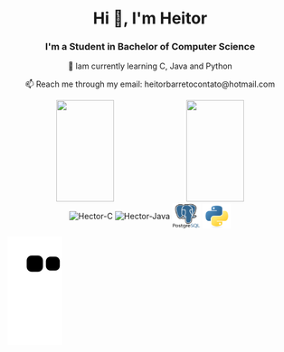 <h1 align="center">Hi 👋, I'm Heitor</h1>
<h3 align="center">I'm a Student in Bachelor of Computer Science</h3>

<p align="center">
🔭 Iam currently learning C, Java and Python
</p>

<p align="center">
📫 Reach me through my email: heitorbarretocontato@hotmail.com
</p>


<div align="center">
  <img height="180em" width="45%" src="https://github-readme-stats.vercel.app/api?username=HectorBrrt&show_icons=true&theme=gotham&include_all_commits=true&count_private=true"/>
  <img height="180em" width="45%" src="https://github-readme-stats.vercel.app/api/top-langs/?username=HectorBrrt&layout=compact&langs_count=7&theme=gotham"/>
</div>


<div align="center">
  <img align="center" alt="Hector-C" height="45" width="50" src="https://cdn.jsdelivr.net/gh/devicons/devicon/icons/c/c-original.svg" />
  <img align="center" alt="Hector-Java" height="45" width="50" src="https://cdn.jsdelivr.net/gh/devicons/devicon/icons/java/java-original.svg" />
  <img align="center" alt="Hector-postgreSQL" height="45" width="50"src="https://raw.githubusercontent.com/devicons/devicon/master/icons/postgresql/postgresql-original-wordmark.svg"/>
  <img align="center" alt="Hector-Python" height="45" width="50" src="https://raw.githubusercontent.com/devicons/devicon/master/icons/python/python-original.svg"/>
</div>

![snake gif](https://github.com/HectorBrrt/Hectorbrrt/blob/output/github-contribution-grid-snake.svg)

